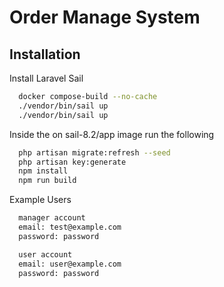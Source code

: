 # Order Manage System



## Installation

Install Laravel Sail 

```bash
  docker compose-build --no-cache
  ./vendor/bin/sail up
  ./vendor/bin/sail up
```


Inside the on sail-8.2/app image run the following

```bash
  php artisan migrate:refresh --seed
  php artisan key:generate
  npm install
  npm run build
```

Example Users

```bash
  manager account
  email: test@example.com
  password: password
```

```bash
  user account
  email: user@example.com
  password: password
```
    

